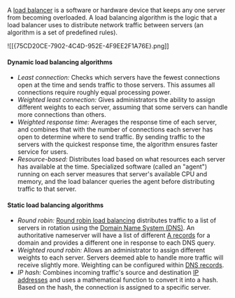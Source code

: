 A [load balancer](https://www.cloudflare.com/load-balancing/) is a software or hardware device that keeps any one server from becoming overloaded. A load balancing algorithm is the logic that a load balancer uses to distribute network traffic between servers (an algorithm is a set of predefined rules).

![[{75CD20CE-7902-4C4D-952E-4F9EE2F1A76E}.png]]

#### Dynamic load balancing algorithms

- _Least connection:_ Checks which servers have the fewest connections open at the time and sends traffic to those servers. This assumes all connections require roughly equal processing power.
- _Weighted least connection:_ Gives administrators the ability to assign different weights to each server, assuming that some servers can handle more connections than others.
- _Weighted response time:_ Averages the response time of each server, and combines that with the number of connections each server has open to determine where to send traffic. By sending traffic to the servers with the quickest response time, the algorithm ensures faster service for users.
- _Resource-based:_ Distributes load based on what resources each server has available at the time. Specialized software (called an "agent") running on each server measures that server's available CPU and memory, and the load balancer queries the agent before distributing traffic to that server.

#### Static load balancing algorithms

- _Round robin:_ [Round robin load balancing](https://www.cloudflare.com/learning/dns/glossary/round-robin-dns/) distributes traffic to a list of servers in rotation using the [Domain Name System (DNS)](https://www.cloudflare.com/learning/dns/what-is-dns/). An authoritative nameserver will have a list of different [A records](https://www.cloudflare.com/learning/dns/dns-records/dns-a-record/) for a domain and provides a different one in response to each DNS query.
- _Weighted round robin:_ Allows an administrator to assign different weights to each server. Servers deemed able to handle more traffic will receive slightly more. Weighting can be configured within [DNS records](https://www.cloudflare.com/learning/dns/dns-records/).
- _IP hash:_ Combines incoming traffic's source and destination [IP addresses](https://www.cloudflare.com/learning/dns/glossary/what-is-my-ip-address/) and uses a mathematical function to convert it into a hash. Based on the hash, the connection is assigned to a specific server.